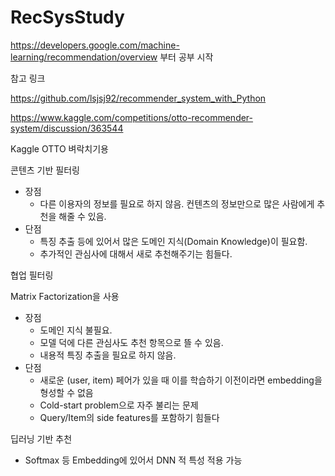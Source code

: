 # RecSysStudy


https://developers.google.com/machine-learning/recommendation/overview 
부터 공부 시작

참고 링크

https://github.com/lsjsj92/recommender_system_with_Python

https://www.kaggle.com/competitions/otto-recommender-system/discussion/363544


Kaggle OTTO 벼락치기용


콘텐츠 기반 필터링

- 장점
  - 다른 이용자의 정보를 필요로 하지 않음. 컨텐츠의 정보만으로 많은 사람에게 추천을 해줄 수 있음.
- 단점
  - 특징 추출 등에 있어서 많은 도메인 지식(Domain Knowledge)이 필요함. 
  - 추가적인 관심사에 대해서 새로 추천해주기는 힘들다. 
  
  
협업 필터링

Matrix Factorization을 사용

- 장점
  - 도메인 지식 불필요.
  - 모델 덕에 다른 관심사도 추천 항목으로 뜰 수 있음.
  - 내용적 특징 추출을 필요로 하지 않음.
- 단점
  - 새로운 (user, item) 페어가 있을 때 이를 학습하기 이전이라면 embedding을 형성할 수 없음
  - Cold-start problem으로 자주 불리는 문제
  - Query/Item의 side features를 포함하기 힘들다

딥러닝 기반 추천

- Softmax 등 Embedding에 있어서 DNN 적 특성 적용 가능
